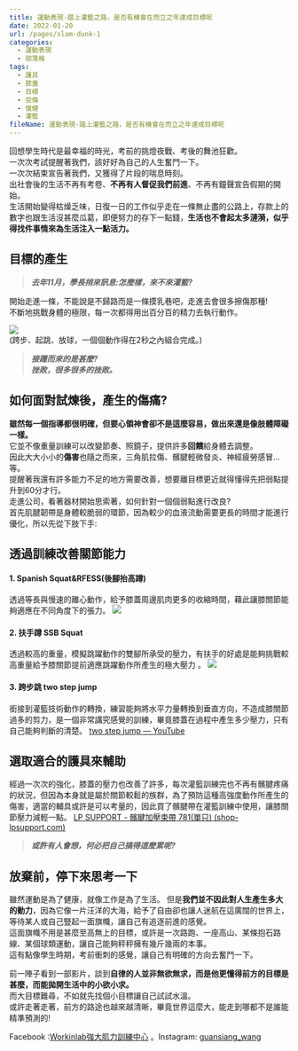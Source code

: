 ```yaml
---
title: 運動表現-踏上灌籃之路，是否有機會在而立之年達成目標呢
date: 2022-01-20
url: /pages/slam-dunk-1
categories:
  - 運動表現
  - 部落格
tags:
  - 護具
  - 膝蓋
  - 目標
  - 受傷
  - 復健
  - 灌籃
fileName: 運動表現-踏上灌籃之路，是否有機會在而立之年達成目標呢
---
```


回想學生時代是最幸福的時光，考前的挑燈夜戰、考後的舞池狂歡。  
一次次考試提醒著我們，該好好為自己的人生奮鬥一下。  
一次次結束宣告著我們，又獲得了片段的喘息時刻。  
出社會後的生活不再有考卷、**不再有人督促我們前進**、不再有鐘聲宣告假期的開始。  
生活開始變得枯燥乏味，日復一日的工作似乎走在一條無止盡的公路上，存款上的數字也跟生活沒甚麼瓜葛，即便努力的存下一點錢，**生活也不會起太多漣漪，似乎得找件事情來為生活注入一點活力。**

## 目標的產生

> **_去年11月，學長捎來訊息:怎麼樣，來不來灌籃?_**

開始走進一條，不能說是不歸路而是一條摸乳巷吧，走進去會很多擦傷那種!  
不斷地挑戰身體的極限，每一次都得用出百分百的精力去執行動作。

![](https://cdn.jsdelivr.net/gh/xiang0805/blogimage/img/踏上灌籃之路-1.jpeg)  
(跨步、起跳、放球，一個個動作得在2秒之內組合完成。)

> **_接踵而來的是甚麼?  
> 挫敗，很多很多的挫敗。_**

## 如何面對試煉後，產生的傷痛?

**雖然每一個指導都很明確，但要心領神會卻不是這麼容易，做出來還是像肢體障礙一樣。**  
它並不像重量訓練可以改變節奏、照鏡子，提供許多**回饋**給身體去調整。  
因此大大小小的**傷害**也隨之而來，三角肌拉傷、髕腱輕微發炎、神經疲勞感冒…等。  
提醒著我還有許多能力不足的地方需要改善，想要離目標更近就得懂得先把弱點提升到60分才行。  
走進公司，看著器材開始思索著，如何針對一個個弱點進行改良?  
首先肌腱韌帶是身體較脆弱的環節，因為較少的血液流動需要更長的時間才能進行優化，所以先從下肢下手:

## 透過訓練改善關節能力

#### 1. Spanish Squat&RFESS(後腳抬高蹲)

透過等長與慢速的離心動作，給予膝蓋周邊肌肉更多的收縮時間，藉此讓膝關節能夠適應在不同角度下的張力。
![](https://cdn.jsdelivr.net/gh/xiang0805/blogimage/img/踏上灌籃之路-2.jpeg)

#### 2. 扶手蹲 SSB Squat

透過較高的重量，模擬跳躍動作的雙腳所承受的壓力，有扶手的好處是能夠挑戰較高重量給予膝關節提前適應跳躍動作所產生的極大壓力 。
![](https://cdn.jsdelivr.net/gh/xiang0805/blogimage/img/踏上灌籃之路-3.jpeg)

#### 3. 跨步跳 two step jump

銜接到灌籃技術動作的轉換，練習能夠將水平力量轉換到垂直方向，不造成膝關節過多的剪力，是一個非常講究感覺的訓練，畢竟膝蓋在過程中產生多少壓力，只有自己能夠判斷的清楚。
[two step jump — YouTube](https://www.youtube.com/watch?v=2bF72m2mJuc&t=14s)

## 選取適合的護具來輔助

經過一次次的強化，膝蓋的壓力也改善了許多，每次灌籃訓練完也不再有髕腱疼痛的狀況，但因為本身就是屬於關節較鬆的族群，為了預防這種高強度動作所產生的傷害，適當的輔具或許是可以考量的，因此買了髕腱帶在灌籃訓練中使用，讓膝關節壓力減輕一點。
[LP SUPPORT - 髕腱加壓束帶 781(單只) (shop-lpsupport.com)](https://www.shop-lpsupport.com/products/781-1)

> **_或許有人會想，何必把自己搞得這麼累呢?_**

## 放棄前，停下來思考一下

雖然運動是為了健康，就像工作是為了生活。
但是**我們並不因此對人生產生多大的動力**，因為它像一片汪洋的大海，給予了自由卻也讓人迷航在這廣闊的世界上，等待某人或自己豎起一面旗幟，讓自己有追逐前進的感覺。  
這面旗幟不用是甚麼至高無上的目標，或許是一次路跑、一座高山、某條抱石路線、某個球類運動，讓自己能夠秤秤擁有幾斤幾兩的本事。  
這有點像學生時期，考前衝刺的感覺，讓自己有明確的方向去奮鬥一下。

前一陣子看到一部影片，談到**自律的人並非無欲無求，而是他更懂得前方的目標是甚麼，而能拋開生活中的小欲小求。**  
而大目標難尋，不如就先找個小目標讓自己試試水溫。  
或許走著走著，前方的路途也越來越清晰，畢竟世界這麼大，能走到哪都不是誰能精準預測的!

Facebook :[Workinlab強大肌力訓練中心](https://www.facebook.com/workinlab2018) 。Instagram: [guansiang_wang](https://www.instagram.com/guansiang_wang/)
